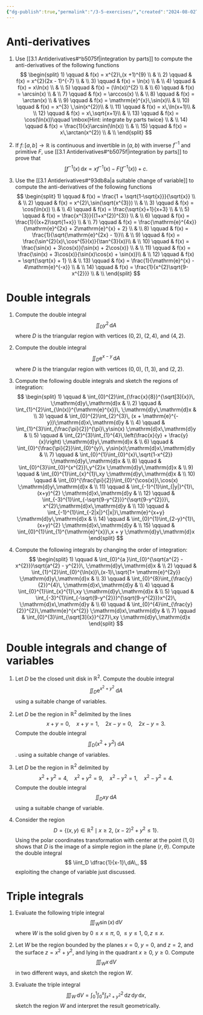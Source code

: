 ```yaml
---
{"dg-publish":true,"permalink":"/3-5-exercises/","created":"2024-08-02T23:37:13.697+02:00","updated":"2024-04-09T17:21:51.470+02:00"}
---
```


# Anti-derivatives

1) Use [[3.1 Antiderivatives#^b5075f\|integration by parts]] to compute the anti-derivatives of the following functions
	$$ \begin{split} 1) \qquad & f(x) = x^{2}\,(x +1)^{9} \\ & \\ 2) \qquad & f(x) = x^{2}(2x - 1)^{-7} \\ & \\ 3) \qquad & f(x) = \ln(x) \\ & \\ 4)  \qquad & f(x) = x\ln(x) \\ & \\ 5)  \qquad & f(x) = (\ln(x))^{2} \\ & \\ 6)  \qquad & f(x) = \arcsin(x) \\ & \\ 7)  \qquad & f(x) = \arccos(x) \\ & \\ 8)  \qquad & f(x) = \arctan(x) \\ & \\ 9)  \qquad & f(x) = \mathrm{e}^{x}\,\sin(x)\\ & \\ 10)  \qquad & f(x) = x^{3} \,\sin(x^{2})\\ & \\ 11)  \qquad & f(x) = x\,\ln(x+1)\\ & \\ 12)  \qquad & f(x) = x\,\sqrt{x+1}\\ & \\ 13) \qquad & f(x) = \cos(\ln(x))\qquad \mbox{Hint: integrate by parts twice} \\ & \\ 14) \qquad & f(x) = \frac{1}{x}\arcsin(\ln(x)) \\ & \\ 15) \qquad & f(x) = x\,\arctan(x^{2}) \\ & \\ \end{split} $$

2) If $f\colon[a,b]\rightarrow \mathbb{R}$ is continuous and invertible in $(a,b)$ with inverse $f^{-1}$ and primitive $F$, use [[3.1 Antiderivatives#^b5075f\|integration by parts]] to prove that 
	$$ \int f^{-1}(x)\,\mathrm{d}x =x f^{-1}(x) - F(f^{-1}(x)) + c .$$

3) Use the [[3.1 Antiderivatives#^93db8a\|a suitable change of variable]] to compute the anti-derivatives of the following functions
	$$ \begin{split} 1) \qquad & f(x) = \frac{1 + \sqrt{1-\sqrt{x}}}{\sqrt{x}}  \\ & \\ 2) \qquad & f(x) =  x^{2}\,\sin(\sqrt{x^{3}}) \\ & \\ 3) \qquad & f(x) =   \cos(\ln(x)) \\ & \\ 4) \qquad & f(x) =   \frac{\sqrt{x}+1}{x+3} \\ & \\ 5) \qquad & f(x) =  \frac{x^{3}}{(1+x^{2})^{3}} \\ & \\ 6) \qquad & f(x) =   \frac{1}{(x+2)\sqrt{1+x}} \\ & \\ 7) \qquad & f(x) =   \frac{\mathrm{e}^{4x}}{\mathrm{e}^{2x} + 2\mathrm{e}^{x} + 2} \\ & \\ 8) \qquad & f(x) =   \frac{1}{\sqrt{\mathrm{e}^{2x} - 1}}\\ & \\ 9) \qquad & f(x) =   \frac{\sin^{2}(x)\,\cos^{5}(x)}{\tan^{3}(x)}\\ & \\ 10) \qquad & f(x) =  \frac{\sin(x) + 3\cos(x)}{\sin(x) + 2\cos(x)} \\ & \\ 11) \qquad & f(x) =   \frac{\sin(x) + 3\cos(x)}{\sin(x)\cos(x) + \sin(x)}\\ & \\ 12) \qquad & f(x) = \sqrt{\sqrt{x} + 1}  \\ & \\ 13) \qquad & f(x) = \frac{1}{\mathrm{e}^{x} - 4\mathrm{e}^{-x}} \\ & \\ 14) \qquad & f(x) = \frac{1}{x^{2}\sqrt{9-x^{2}}}  \\ & \\ \end{split} $$

# Double integrals 

1) Compute the double integral
	$$ \iint_{D}y^{2}\,\mathrm{d}A$$
	where $D$ is the triangular region with vertices $(0,2)$, $(2,4)$, and $(4,2)$.

2) Compute the double integral
	$$ \iint_{D}\mathrm{e}^{x-y}\,\mathrm{d}A $$
	where $D$ is the triangular region with vertices $(0,0)$, $(1,3)$, and $(2,2)$.

3) Compute the following double integrals and sketch the regions of integration:
	$$ \begin{split} 1) \qquad & \int_{0}^{2}\int_{\frac{x}{8}}^{\sqrt[3]{x}}\, \;\mathrm{d}y\,\mathrm{d}x & \\ 2) \qquad & \int_{1}^{2}\int_{\ln(x)}^{\mathrm{e}^{x}}\, \;\mathrm{d}y\,\mathrm{d}x & \\ 3) \qquad & \int_{0}^{2}\int_{2}^{3}\, (x + \mathrm{e}^{-y})\;\mathrm{d}x\,\mathrm{d}y & \\ 4)  \qquad & \int_{1}^{3}\int_{\frac{\pi}{2}}^{\pi}\,y\sin(x) \;\mathrm{d}x\,\mathrm{d}y & \\ 5)  \qquad & \int_{2}^{3}\int_{1}^{4}\,\left(\frac{x}{y} + \frac{y}{x}\right) \;\mathrm{d}y\,\mathrm{d}x & \\ 6)  \qquad & \int_{0}^{\frac{\pi}{2}}\int_{0}^{y}\, y\sin(x)\;\mathrm{d}x\,\mathrm{d}y & \\ 7)  \qquad & \int_{0}^{1}\int_{0}^{x}\,\sqrt{1-x^{2}} \;\mathrm{d}y\,\mathrm{d}x & \\ 8)  \qquad & \int_{0}^{3}\int_{0}^{x^{2}}\,y^{2}x \;\mathrm{d}y\,\mathrm{d}x & \\ 9)  \qquad & \int_{0}^{1}\int_{x}^{1}\,xy \;\mathrm{d}y\,\mathrm{d}x & \\ 10)  \qquad & \int_{0}^{\frac{\pi}{2}}\int_{0}^{\cos(x)}\,\cos(x) \;\mathrm{d}y\,\mathrm{d}x & \\ 11)  \qquad & \int_{-1}^{1}\int_{|y|}^{1}\,(x+y)^{2} \;\mathrm{d}x\,\mathrm{d}y & \\ 12)  \qquad & \int_{-3}^{1}\int_{-\sqrt{9-y^{2}}}^{\sqrt{9-y^{2}}}\, x^{2}\;\mathrm{d}x\,\mathrm{d}y & \\ 13) \qquad & \int_{-1}^{1}\int_{-2|x|}^{|x|}\,\mathrm{e}^{x+y} \;\mathrm{d}y\,\mathrm{d}x & \\ 14) \qquad & \int_{0}^{1}\int_{2-y}^{1}\,(x+y)^{2} \;\mathrm{d}x\,\mathrm{d}y & \\ 15) \qquad & \int_{0}^{1}\int_{1}^{\mathrm{e}^{x}}\,x + y \;\mathrm{d}y\,\mathrm{d}x \end{split} $$

4) Compute the following integrals by changing the order of integration:
	$$ \begin{split} 1) \qquad & \int_{0}^{a }\int_{0}^{\sqrt{a^{2} - x^{2}}}\sqrt{a^{2} - y^{2}}\, \;\mathrm{d}y\,\mathrm{d}x & \\ 2)  \qquad & \int_{1}^{2}\int_{0}^{\ln(x)}\,(x-1)\,\sqrt{1+ \mathrm{e}^{2y}} \;\mathrm{d}y\,\mathrm{d}x & \\ 3)  \qquad & \int_{0}^{8}\int_{\frac{y}{2}}^{4}\, \;\mathrm{d}x\,\mathrm{d}y & \\ 4)  \qquad & \int_{0}^{1}\int_{x}^{1}\,xy \;\mathrm{d}y\,\mathrm{d}x & \\ 5)  \qquad & \int_{-3}^{1}\int_{-\sqrt{9-y^{2}}}^{\sqrt{9-y^{2}}}x^{2}\, \;\mathrm{d}x\,\mathrm{d}y & \\ 6)  \qquad & \int_{0}^{4}\int_{\frac{y}{2}}^{2}\,\mathrm{e}^{x^{2}} \;\mathrm{d}x\,\mathrm{d}y & \\ 7)  \qquad & \int_{0}^{3}\int_{\sqrt[3]{x}}^{27}\,xy \;\mathrm{d}y\,\mathrm{d}x \end{split} $$
# Double integrals and change of variables

1) Let $D$ be the closed unit disk in $\mathbb{R}^{2}$. Compute the double integral
	$$ \iint_{D}\mathrm{e}^{x^2 + y^{2}}\;\mathrm{d}A$$
	using a suitable change of variables.

2) Let $D$ be the region in $\mathbb{R}^{2}$ delimited by the lines
	$$ x+y=0,\quad x+y=1,\quad 2x-y=0,\quad 2x-y=3 . $$
	Compute the double integral
	$$ \iint_{D}(x^{2} + y^{2})\;\mathrm{d}A $$.
	using a suitable change of variables.

3) Let $D$ be the region in $\mathbb{R}^2$ delimited by
	$$ x^2 + y^2 = 4,\quad  x^2 + y^2 = 9, \quad x^2 - y^2 = 1, \quad x^{2 }- y^{2} = 4.$$
	Compute the double integral 
	$$ \iint_{D}xy\;\mathrm{d}A $$
	using a suitable change of variable.

4) Consider the region
	$$ D=\left\lbrace (x,y)\in \mathbb{R}^2 \mid x\geq 2,\: (x-2)^2+y^{2}\leq 1 \right\rbrace . $$
	Using the polar coordinates transformation with center at the point $(1,0)$ shows that $D$ is the image of a simple region in the plane $(r,\theta)$. Compute the double integral 
	$$ \iint_D \dfrac{1}{x-1}\,dA\,, $$
	exploiting the change of variable just discussed.


# Triple integrals

1)  Evaluate the following triple integral
	$$ \iiint_{W} \sin(x)\,\mathrm{d}V $$
	where $W$ is the solid given by $0\leq x\leq \pi$, $0,\leq y\leq 1$, $0, z\leq x$.

2) Let $W$ be the region bounded by the planes $x=0$, $y = 0$, and $z=2$, and the surface $z = x^{2} + y^{2}$, and lying in the quadrant $x \geq 0$, $y\geq  0$. Compute 
	$$ \iiint_{W}x\,\mathrm{d}V $$
	in two different ways, and sketch the region $W$.

3) Evaluate the triple integral
	$$ \iiint_{W}\,\mathrm{d}V=\int_{0}^{1}\int_{0}^{x}\int_{x^{2} + y^{2}}^{2}\,\mathrm{d}z\,\mathrm{d}y \,\mathrm{d}x, $$
	sketch the region $W$ and interpret the result geometrically.
